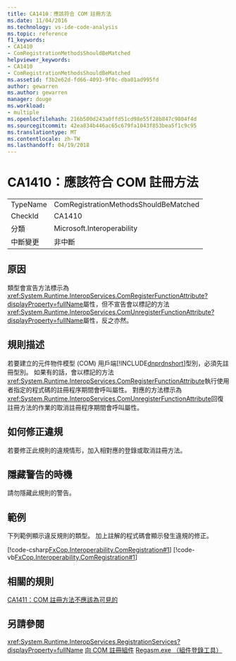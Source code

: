 ```yaml
---
title: CA1410：應該符合 COM 註冊方法
ms.date: 11/04/2016
ms.technology: vs-ide-code-analysis
ms.topic: reference
f1_keywords:
- CA1410
- ComRegistrationMethodsShouldBeMatched
helpviewer_keywords:
- CA1410
- ComRegistrationMethodsShouldBeMatched
ms.assetid: f3b2e62d-fd66-4093-9f0c-dba01ad995fd
author: gewarren
ms.author: gewarren
manager: douge
ms.workload:
- multiple
ms.openlocfilehash: 216b500d243a0ffd51cd98e55f28b847c9804f4d
ms.sourcegitcommit: 42ea834b446ac65c679fa1043f853bea5f1c9c95
ms.translationtype: MT
ms.contentlocale: zh-TW
ms.lasthandoff: 04/19/2018
---
```

# <a name="ca1410-com-registration-methods-should-be-matched"></a>CA1410：應該符合 COM 註冊方法
|||
|-|-|
|TypeName|ComRegistrationMethodsShouldBeMatched|
|CheckId|CA1410|
|分類|Microsoft.Interoperability|
|中斷變更|非中斷|

## <a name="cause"></a>原因
 類型會宣告方法標示為<xref:System.Runtime.InteropServices.ComRegisterFunctionAttribute?displayProperty=fullName>屬性，但不宣告會以標記的方法<xref:System.Runtime.InteropServices.ComUnregisterFunctionAttribute?displayProperty=fullName>屬性，反之亦然。

## <a name="rule-description"></a>規則描述
 若要建立的元件物件模型 (COM) 用戶端[!INCLUDE[dnprdnshort](../code-quality/includes/dnprdnshort_md.md)]型別，必須先註冊型別。 如果有的話，會以標記的方法<xref:System.Runtime.InteropServices.ComRegisterFunctionAttribute>執行使用者指定的程式碼的註冊程序期間會呼叫屬性。 對應的方法標示為<xref:System.Runtime.InteropServices.ComUnregisterFunctionAttribute>回復註冊方法的作業的取消註冊程序期間會呼叫屬性。

## <a name="how-to-fix-violations"></a>如何修正違規
 若要修正此規則的違規情形，加入相對應的登錄或取消註冊方法。

## <a name="when-to-suppress-warnings"></a>隱藏警告的時機
 請勿隱藏此規則的警告。

## <a name="example"></a>範例
 下列範例顯示違反規則的類型。 加上註解的程式碼會顯示發生違規的修正。

 [!code-csharp[FxCop.Interoperability.ComRegistration#1](../code-quality/codesnippet/CSharp/ca1410-com-registration-methods-should-be-matched_1.cs)]
 [!code-vb[FxCop.Interoperability.ComRegistration#1](../code-quality/codesnippet/VisualBasic/ca1410-com-registration-methods-should-be-matched_1.vb)]

## <a name="related-rules"></a>相關的規則
 [CA1411：COM 註冊方法不應該為可見的](../code-quality/ca1411-com-registration-methods-should-not-be-visible.md)

## <a name="see-also"></a>另請參閱
 <xref:System.Runtime.InteropServices.RegistrationServices?displayProperty=fullName> [向 COM 註冊組件](/dotnet/framework/interop/registering-assemblies-with-com) [Regasm.exe （組件登錄工具）](/dotnet/framework/tools/regasm-exe-assembly-registration-tool)